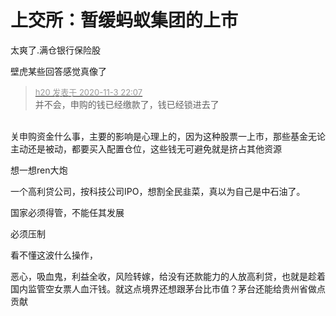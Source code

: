# 上交所：暂缓蚂蚁集团的上市


太爽了.满仓银行保险股

壁虎某些回答感觉真像了<img id="aimg_kfz18" onclick="zoom(this, this.src, 0, 0, 0)" class="zoom" src="https://cdn.jsdelivr.net/gh/hishis/forum-master/public/images/patch.gif" onmouseover="img_onmouseoverfunc(this)" onload="thumbImg(this)" border="0" alt="" />

<div class="quote"><blockquote><font size="2"><a href="https://www.hostloc.com/forum.php?mod=redirect&amp;goto=findpost&amp;pid=9398633&amp;ptid=762070" target="_blank"><font color="#999999">h20 发表于 2020-11-3 22:07</font></a></font><br />
并不会，申购的钱已经缴款了，钱已经锁进去了</blockquote></div><br />
关申购资金什么事，主要的影响是心理上的，因为这种股票一上市，那些基金无论主动还是被动，都要买入配置仓位，这些钱无可避免就是挤占其他资源<br />


想一想ren大炮

一个高利贷公司，按科技公司IPO，想割全民韭菜，真以为自己是中石油了。

国家必须得管，不能任其发展

必须压制

看不懂这波什么操作，

恶心，吸血鬼，利益全收，风险转嫁，给没有还款能力的人放高利贷，也就是趁着国内监管空女票人血汗钱。就这点境界还想跟茅台比市值？茅台还能给贵州省做点贡献
